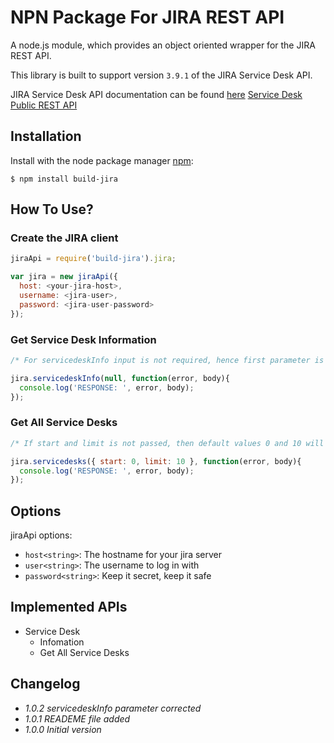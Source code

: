 # NPN Package For JIRA REST API

A node.js module, which provides an object oriented wrapper for the JIRA REST API.

This library is built to support version `3.9.1` of the JIRA Service Desk API.

JIRA Service Desk API documentation can be found [here](https://docs.atlassian.com/jira-servicedesk/REST/3.9.1/)
[Service Desk Public REST API](https://developer.atlassian.com/cloud/jira/service-desk/rest/#api-servicedesk-get)

## Installation

Install with the node package manager [npm](http://npmjs.org):

```shell
$ npm install build-jira
```

## How To Use?

### Create the JIRA client

```js
jiraApi = require('build-jira').jira;

var jira = new jiraApi({
  host: <your-jira-host>,
  username: <jira-user>,
  password: <jira-user-password>
});
```

### Get Service Desk Information

```js
/* For servicedeskInfo input is not required, hence first parameter is null in this call. */

jira.servicedeskInfo(null, function(error, body){
  console.log('RESPONSE: ', error, body);
});
```

### Get All Service Desks

```js
/* If start and limit is not passed, then default values 0 and 10 will get applied respectively */

jira.servicedesks({ start: 0, limit: 10 }, function(error, body){
  console.log('RESPONSE: ', error, body);
});
```

## Options

jiraApi options: <!-- * `protocol<string>`: Typically 'http:' or 'https:' -->

- `host<string>`: The hostname for your jira server
- `user<string>`: The username to log in with
- `password<string>`: Keep it secret, keep it safe

## Implemented APIs

- Service Desk
  - Infomation
  - Get All Service Desks

## Changelog

- _1.0.2 servicedeskInfo parameter corrected_
- _1.0.1 READEME file added_
- _1.0.0 Initial version_
